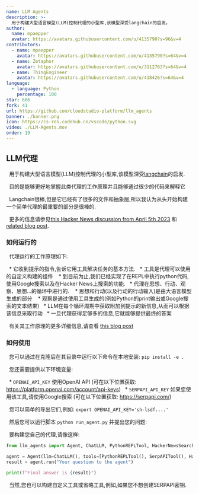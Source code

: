 ```yaml
---
name: LLM Agents
description: >-
  用于构建大型语言模型(LLM)控制代理的小型库,该模型深受langchain的启发。
author:
  name: mpaepper
  avatar: https://avatars.githubusercontent.com/u/4135790?s=96&v=4
contributors:
  - name: mpaepper
    avatar: https://avatars.githubusercontent.com/u/4135790?s=64&v=4
  - name: Zetaphor
    avatar: https://avatars.githubusercontent.com/u/3112763?s=64&v=4
  - name: ThingEngineer
    avatar: https://avatars.githubusercontent.com/u/418426?s=64&v=4
language:
  - language: Python
    percentage: 100
star: 686
fork: 41
url: https://github.com/cloudstudio-platform/llm_agents
banner: ./banner.png
icon: https://cs-res.codehub.cn/vscode/python.svg
video: ./LLM-Agents.mov
order: 19
---
```


## LLM代理

&nbsp;&nbsp;用于构建大型语言模型(LLM)控制代理的小型库,该模型深受<a href="https://github.com/hwchase17/langchain/" target="_blank">langchain</a>的启发.

&nbsp;&nbsp;目的是能够更好地掌握此类代理的工作原理并且能够通过很少的代码来解释它

&nbsp;&nbsp;Langchain很棒,但是它已经有了很多的文件和抽象层,所以我认为从头开始构建一个简单代理的最重要的部分是很棒的.

&nbsp;&nbsp;更多的信息请参见<a href="https://news.ycombinator.com/item?id=35446171">this Hacker News discussion from April 5th 2023</a> 和 <a href="https://www.paepper.com/blog/posts/intelligent-agents-guided-by-llms/">related blog post</a>.

### 如何运行的

&nbsp;&nbsp;代理运行的工作原理如下:

&nbsp;&nbsp;* 它收到提示的指令,告诉它用工具解决任务的基本方法.
&nbsp;&nbsp;* 工具是代理可以使用的自定义构建的组件
   &nbsp;&nbsp; * 到目前为止,我们已经实现了在REPL中执行python代码,使用Google搜索以及在Hacker News上搜索的功能.
&nbsp;&nbsp;* 代理在思想、行动、观察、思想...的循环中进行的.
   &nbsp;&nbsp; * 思想和行动(以及行动的行动输入)是由大语言模型生成的部分
   &nbsp;&nbsp; * 观察是通过使用工具生成的(例如Python的print输出或Google搜索的文本结果)
&nbsp;&nbsp;* LLM在每个循环周期中获取附加到提示的新信息,从而可以根据该信息采取行动
&nbsp;&nbsp;* 一旦代理获得足够多的信息,它就能够提供最终的答案

&nbsp;&nbsp;有关其工作原理的更多详细信息,请查看 <a href="https://www.paepper.com/blog/posts/intelligent-agents-guided-by-llms/">this blog post</a>

### 如何使用

&nbsp;&nbsp;您可以通过在克隆后在其目录中运行以下命令在本地安装: `pip install -e .` 

&nbsp;&nbsp;您还需要提供以下环境变量:

&nbsp;&nbsp;* `OPENAI_API_KEY` 使用OpenAI API (可在以下位置获取: https://platform.openai.com/account/api-keys)
&nbsp;&nbsp;* `SERPAPI_API_KEY` 如果您使用该工具,请使用Google搜索 (可在以下位置获取: https://serpapi.com/)

&nbsp;&nbsp;您可以简单的导出它们,例如: `export OPENAI_API_KEY='sh-lsdf....'`

&nbsp;&nbsp;然后您可以运行脚本 `python run_agent.py` 并提出您的问题:

&nbsp;&nbsp;要构建您自己的代理,请像这样:

```python
from llm_agents import Agent, ChatLLM, PythonREPLTool, HackerNewsSearchTool, SerpAPITool

agent = Agent(llm=ChatLLM(), tools=[PythonREPLTool(), SerpAPITool(), HackerNewsSearchTool()])
result = agent.run("Your question to the agent")

print(f"Final answer is {result}")
```

&nbsp;&nbsp;当然,您也可以构建自定义工具或省略工具,例如,如果您不想创建SERPAPI密钥.
